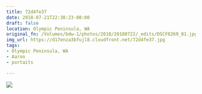 ```yaml
---
title: 72d4fe37
date: 2018-07-21T22:38:23-08:00
draft: false
location: Olympic Peninsula, WA
original_fn: /Volumes/bdw-1/photos/2018/20180722/_edits/DSCF0269_01.jpg
img_url: https://d17enza3bfujl8.cloudfront.net/72d4fe37.jpg 
tags:
- Olympic Peninsula, WA
- Aaron
- portaits

---
```


![](https://d17enza3bfujl8.cloudfront.net/72d4fe37.jpg)
